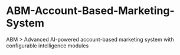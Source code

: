 # ABM-Account-Based-Marketing-System
ABM > Advanced AI-powered account-based marketing system with configurable intelligence modules
